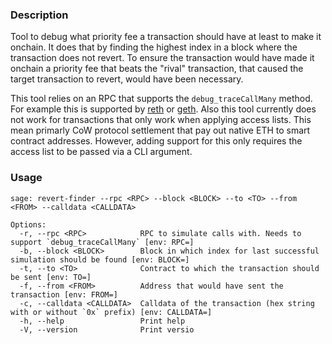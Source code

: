 ### Description
Tool to debug what priority fee a transaction should have at least to make it onchain. It does that by finding the highest index in a block where the transaction does not revert. To ensure the transaction would have made it onchain a priority fee that beats the "rival" transaction, that caused the target transaction to revert, would have been necessary.

This tool relies on an RPC that supports the `debug_traceCallMany` method. For example this is supported by [reth](https://github.com/paradigmxyz/reth) or [geth](https://github.com/ethereum/go-ethereum).
Also this tool currently does not work for transactions that only work when applying access lists. This mean primarly CoW protocol settlement that pay out native ETH to smart contract addresses.
However, adding support for this only requires the access list to be passed via a CLI argument.

### Usage
```
sage: revert-finder --rpc <RPC> --block <BLOCK> --to <TO> --from <FROM> --calldata <CALLDATA>

Options:
  -r, --rpc <RPC>            RPC to simulate calls with. Needs to support `debug_traceCallMany` [env: RPC=]
  -b, --block <BLOCK>        Block in which index for last successful simulation should be found [env: BLOCK=]
  -t, --to <TO>              Contract to which the transaction should be sent [env: TO=]
  -f, --from <FROM>          Address that would have sent the transaction [env: FROM=]
  -c, --calldata <CALLDATA>  Calldata of the transaction (hex string with or without `0x` prefix) [env: CALLDATA=]
  -h, --help                 Print help
  -V, --version              Print versio
```
